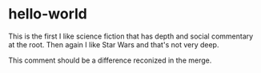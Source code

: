 # hello-world
This is the first
I like science fiction that has depth and social commentary at the root. Then again I like Star Wars and that's not very deep. 

This comment should be a difference reconized in the merge.
